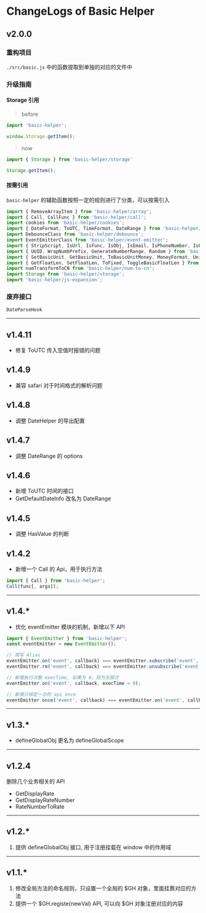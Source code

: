 # ChangeLogs of Basic Helper

## v2.0.0

### 重构项目

`./src/basic.js` 中的函数提取到单独的对应的文件中

### 升级指南

#### Storage 引用

> before

```js
import 'basic-helper';

window.Storage.getItem();
```

> now

```js
import { Storage } from 'basic-helper/storage'

Storage.getItem();
```

#### 按需引用

`basic-helper` 的辅助函数按照一定的规则进行了分类，可以按需引入

```js
import { RemoveArrayItem } from 'basic-helper/array';
import { Call, CallFunc } from 'basic-helper/call';
import cookies from 'basic-helper/cookies';
import { DateFormat, ToUTC, TimeFormat, DateRange } from 'basic-helper/datetime-helper';
import DebounceClass from 'basic-helper/debounce';
import EventEmitterClass from 'basic-helper/event-emitter';
import { StripScript, IsUrl, IsFunc, IsObj, IsEmail, IsPhoneNumber, IsPhone, BoolFilter, InArr, HasValue } from 'basic-helper/filter';
import { UUID, WrapNumbPrefix, GenerateNumberRange, Random } from 'basic-helper/generation';
import { SetBasicUnit, GetBasicUnit, ToBasicUnitMoney, MoneyFormat, UnitFormat } from 'basic-helper/money';
import { GetFloatLen, SetFloatLen, ToFixed, ToggleBasicFloatLen } from 'basic-helper/number';
import numTransformToCN from 'basic-helper/num-to-cn';
import Storage from 'basic-helper/storage';
import 'basic-helper/js-expansion';
```

### 废弃接口

```js
DateParseHook
```

---------

## v1.4.11

- 修复 ToUTC 传入空值时报错的问题

## v1.4.9

- 兼容 safari 对于时间格式的解析问题

## v1.4.8

- 调整 DateHelper 的导出配置

## v1.4.7

- 调整 DateRange 的 options

## v1.4.6

- 新增 ToUTC 时间的接口
- GetDefaultDateInfo 改名为 DateRange

## v1.4.5

- 调整 HasValue 的判断

## v1.4.2

- 新增一个 Call 的 Api，用于执行方法

```js
import { Call } from 'basic-helper';
Call(func[, args]);
```

---------

## v1.4.*

- 优化 eventEmitter 模块的机制，新增以下 API

```js
import { EventEmitter } from 'basic-helper';
const eventEmitter = new EventEmitter();

// 简写 Alias
eventEmitter.on('event', callback) === eventEmitter.subscribe('event', callback)
eventEmitter.rm('event', callback) === eventEmitter.unsubscribe('event', callback)

// 新增执行次数 execTime, 如果为 0，则为无限次
eventEmitter.on('event', callback, execTime = 0);

// 新增只绑定一次的 api once
eventEmitter.once('event', callback) === eventEmitter.on('event', callback, execTime = 1) === eventEmitter.subscribe('event', callback, 1)
```

---------

## v1.3.*

- defineGlobalObj 更名为 defineGlobalScope

---------

## v1.2.4

删除几个业务相关的 API

- GetDisplayRate
- GetDisplayRateNumber
- RateNumberToRate

---------

## v1.2.*

1. 提供 defineGlobalObj 接口, 用于注册挂载在 window 中的作用域

---------

## v1.1.*

1. 修改全局方法的命名规则，只设置一个全局的 $GH 对象，里面挂靠对应的方法
2. 提供一个 $GH.registe(newVal) API, 可以向 $GH 对象注册对应的内容
